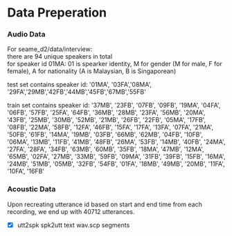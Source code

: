 # Data Preperation

### Audio Data  

For seame_d2/data/interview:    
there are 94 unique speakers in total  
for speaker id 01MA: 01 is spearker identity, M for gender (M for male, F for female), A for nationality (A is Malaysian, B is Singaporean)     

test set contains speaker id: '01MA', '03FA','08MA', '29FA','29MB','42FB','44MB','45FB','67MB','55FB'   

train set contains speaker id: '37MB', '23FB', '07FB', '09FB', '19MA', '04FA', '06FB', '57FB', '25FA', '64FB', '36MB', '28MB', '23FA', '56MB', '20MA', '43FB', '25MB', '30MB', '52MB', '21MB', '26FB', '22FB', '05MA', '17FB', '08FB', '22MA', '58FB', '12FA', '46FB', '15FA', '17FA', '13FA', '07FA', '21MA', '50FB', '61FB', '14MA', '19MB', '03FB', '66MB', '62MB', '04FB', '10FB', '06MA', '13MB', '11FB', '41MB', '48FB', '26MA', '53FB', '14MB', '40FB', '24MA', '27FA', '28FA', '34FB', '63MB', '60MB', '35FB', '18MA', '47MB', '12MA', '65MB', '02FA', '27MB', '33MB', '59FB', '09MA', '31FB', '39FB', '15FB', '16MA', '24MB', '51MB', '05MB', '32FB', '54FB', '01FA', '18MB', '49MB', '20MB', '11FA', '10FA', '16FB'

### Acoustic Data

Upon recreating utterance id based on start and end time from each recording, we end up with 40712 utterances.   

- [x] utt2spk 
spk2utt
text 
wav.scp
segments  

